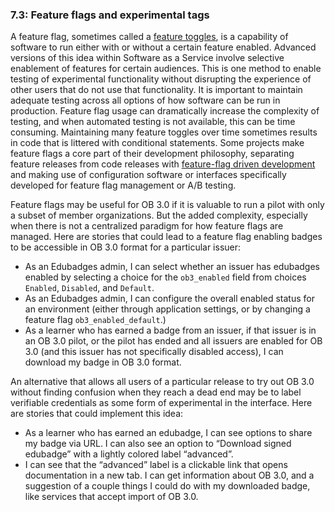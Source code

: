 ### 7.3: Feature flags and experimental tags

A feature flag, sometimes called a [feature toggles](https://en.wikipedia.org/wiki/Feature_toggle), is a capability of software to run either with or without a certain feature enabled. Advanced versions of this idea within Software as a Service involve selective enablement of features for certain audiences. This is one method to enable testing of experimental functionality without disrupting the experience of other users that do not use that functionality. It is important to maintain adequate testing across all options of how software can be run in production. Feature flag usage can dramatically increase the complexity of testing, and when automated testing is not available, this can be time consuming. Maintaining many feature toggles over time sometimes results in code that is littered with conditional statements. Some projects make feature flags a core part of their development philosophy, separating feature releases from code releases with [feature-flag driven development](https://featureflags.io/) and making use of configuration software or interfaces specifically developed for feature flag management or A/B testing.

Feature flags may be useful for OB 3.0 if it is valuable to run a pilot with only a subset of member organizations. But the added complexity, especially when there is not a centralized paradigm for how feature flags are managed. Here are stories that could lead to a feature flag enabling badges to be accessible in OB 3.0 format for a particular issuer:

*   As an Edubadges admin, I can select whether an issuer has edubadges enabled by selecting a choice for the `ob3_enabled` field from choices `Enabled`, `Disabled`, and `Default`.
*   As an Edubadges admin, I can configure the overall enabled status for an environment (either through application settings, or by changing a feature flag `ob3_enabled_default`.)
*   As a learner who has earned a badge from an issuer, if that issuer is in an OB 3.0 pilot, or the pilot has ended and all issuers are enabled for OB 3.0 (and this issuer has not specifically disabled access), I can download my badge in OB 3.0 format.

An alternative that allows all users of a particular release to try out OB 3.0 without finding confusion when they reach a dead end may be to label verifiable credentials as some form of experimental in the interface. Here are stories that could implement this idea:

*   As a learner who has earned an edubadge, I can see options to share my badge via URL. I can also see an option to “Download signed edubadge” with a lightly colored label “advanced”.
*   I can see that the “advanced” label is a clickable link that opens documentation in a new tab. I can get information about OB 3.0, and a suggestion of a couple things I could do with my downloaded badge, like services that accept import of OB 3.0.